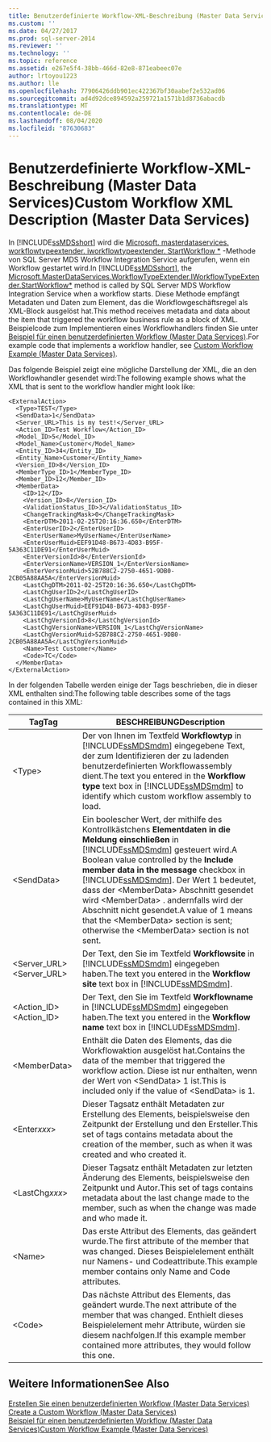 ```yaml
---
title: Benutzerdefinierte Workflow-XML-Beschreibung (Master Data Services) | Microsoft-Dokumentation
ms.custom: ''
ms.date: 04/27/2017
ms.prod: sql-server-2014
ms.reviewer: ''
ms.technology: ''
ms.topic: reference
ms.assetid: e267e5f4-38bb-466d-82e8-871eabeec07e
author: lrtoyou1223
ms.author: lle
ms.openlocfilehash: 77906426ddb901ec422367bf30aabef2e532ad06
ms.sourcegitcommit: ad4d92dce894592a259721a1571b1d8736abacdb
ms.translationtype: MT
ms.contentlocale: de-DE
ms.lasthandoff: 08/04/2020
ms.locfileid: "87630683"
---
```

# <a name="custom-workflow-xml-description-master-data-services"></a><span data-ttu-id="ba958-102">Benutzerdefinierte Workflow-XML-Beschreibung (Master Data Services)</span><span class="sxs-lookup"><span data-stu-id="ba958-102">Custom Workflow XML Description (Master Data Services)</span></span>
  <span data-ttu-id="ba958-103">In [!INCLUDE[ssMDSshort](../../includes/ssmdsshort-md.md)] wird die [Microsoft. masterdataservices. workflowtypeextender. iworkflowtypeextender. StartWorkflow \*](/previous-versions/sql/sql-server-2016/hh759009(v=sql.130)) -Methode von SQL Server MDS Workflow Integration Service aufgerufen, wenn ein Workflow gestartet wird.</span><span class="sxs-lookup"><span data-stu-id="ba958-103">In [!INCLUDE[ssMDSshort](../../includes/ssmdsshort-md.md)], the [Microsoft.MasterDataServices.WorkflowTypeExtender.IWorkflowTypeExtender.StartWorkflow\*](/previous-versions/sql/sql-server-2016/hh759009(v=sql.130)) method is called by SQL Server MDS Workflow Integration Service when a workflow starts.</span></span> <span data-ttu-id="ba958-104">Diese Methode empfängt Metadaten und Daten zum Element, das die Workflowgeschäftsregel als XML-Block ausgelöst hat.</span><span class="sxs-lookup"><span data-stu-id="ba958-104">This method receives metadata and data about the item that triggered the workflow business rule as a block of XML.</span></span> <span data-ttu-id="ba958-105">Beispielcode zum Implementieren eines Workflowhandlers finden Sie unter [Beispiel für einen benutzerdefinierten Workflow &#40;Master Data Services&#41;](create-a-custom-workflow-example.md).</span><span class="sxs-lookup"><span data-stu-id="ba958-105">For example code that implements a workflow handler, see [Custom Workflow Example &#40;Master Data Services&#41;](create-a-custom-workflow-example.md).</span></span>  
  
 <span data-ttu-id="ba958-106">Das folgende Beispiel zeigt eine mögliche Darstellung der XML, die an den Workflowhandler gesendet wird:</span><span class="sxs-lookup"><span data-stu-id="ba958-106">The following example shows what the XML that is sent to the workflow handler might look like:</span></span>  
  
```scr  
<ExternalAction>  
  <Type>TEST</Type>  
  <SendData>1</SendData>  
  <Server_URL>This is my test!</Server_URL>  
  <Action_ID>Test Workflow</Action_ID>  
  <Model_ID>5</Model_ID>  
  <Model_Name>Customer</Model_Name>  
  <Entity_ID>34</Entity_ID>  
  <Entity_Name>Customer</Entity_Name>  
  <Version_ID>8</Version_ID>  
  <MemberType_ID>1</MemberType_ID>  
  <Member_ID>12</Member_ID>  
  <MemberData>  
    <ID>12</ID>  
    <Version_ID>8</Version_ID>  
    <ValidationStatus_ID>3</ValidationStatus_ID>  
    <ChangeTrackingMask>0</ChangeTrackingMask>  
    <EnterDTM>2011-02-25T20:16:36.650</EnterDTM>  
    <EnterUserID>2</EnterUserID>  
    <EnterUserName>MyUserName</EnterUserName>  
    <EnterUserMuid>EEF91D48-B673-4D83-B95F-5A363C11DE91</EnterUserMuid>  
    <EnterVersionId>8</EnterVersionId>  
    <EnterVersionName>VERSION_1</EnterVersionName>  
    <EnterVersionMuid>52B788C2-2750-4651-9DB0-2CB05A88AA5A</EnterVersionMuid>  
    <LastChgDTM>2011-02-25T20:16:36.650</LastChgDTM>  
    <LastChgUserID>2</LastChgUserID>  
    <LastChgUserName>MyUserName</LastChgUserName>  
    <LastChgUserMuid>EEF91D48-B673-4D83-B95F-5A363C11DE91</LastChgUserMuid>  
    <LastChgVersionId>8</LastChgVersionId>  
    <LastChgVersionName>VERSION_1</LastChgVersionName>  
    <LastChgVersionMuid>52B788C2-2750-4651-9DB0-2CB05A88AA5A</LastChgVersionMuid>  
    <Name>Test Customer</Name>  
    <Code>TC</Code>  
  </MemberData>  
</ExternalAction>  
```  
  
 <span data-ttu-id="ba958-107">In der folgenden Tabelle werden einige der Tags beschrieben, die in dieser XML enthalten sind:</span><span class="sxs-lookup"><span data-stu-id="ba958-107">The following table describes some of the tags contained in this XML:</span></span>  
  
|<span data-ttu-id="ba958-108">Tag</span><span class="sxs-lookup"><span data-stu-id="ba958-108">Tag</span></span>|<span data-ttu-id="ba958-109">BESCHREIBUNG</span><span class="sxs-lookup"><span data-stu-id="ba958-109">Description</span></span>|  
|---------|-----------------|  
|\<Type>|<span data-ttu-id="ba958-110">Der von Ihnen im Textfeld **Workflowtyp** in [!INCLUDE[ssMDSmdm](../../includes/ssmdsmdm-md.md)] eingegebene Text, der zum Identifizieren der zu ladenden benutzerdefinierten Workflowassembly dient.</span><span class="sxs-lookup"><span data-stu-id="ba958-110">The text you entered in the **Workflow type** text box in [!INCLUDE[ssMDSmdm](../../includes/ssmdsmdm-md.md)] to identify which custom workflow assembly to load.</span></span>|  
|\<SendData>|<span data-ttu-id="ba958-111">Ein boolescher Wert, der mithilfe des Kontrollkästchens **Elementdaten in die Meldung einschließen** in [!INCLUDE[ssMDSmdm](../../includes/ssmdsmdm-md.md)] gesteuert wird.</span><span class="sxs-lookup"><span data-stu-id="ba958-111">A Boolean value controlled by the **Include member data in the message** checkbox in [!INCLUDE[ssMDSmdm](../../includes/ssmdsmdm-md.md)].</span></span> <span data-ttu-id="ba958-112">Der Wert 1 bedeutet, dass der \<MemberData> Abschnitt gesendet wird \<MemberData> . andernfalls wird der Abschnitt nicht gesendet.</span><span class="sxs-lookup"><span data-stu-id="ba958-112">A value of 1 means that the \<MemberData> section is sent; otherwise the \<MemberData> section is not sent.</span></span>|  
|<span data-ttu-id="ba958-113"><Server_URL></span><span class="sxs-lookup"><span data-stu-id="ba958-113"><Server_URL></span></span>|<span data-ttu-id="ba958-114">Der Text, den Sie im Textfeld **Workflowsite** in [!INCLUDE[ssMDSmdm](../../includes/ssmdsmdm-md.md)] eingegeben haben.</span><span class="sxs-lookup"><span data-stu-id="ba958-114">The text you entered in the **Workflow site** text box in [!INCLUDE[ssMDSmdm](../../includes/ssmdsmdm-md.md)].</span></span>|  
|<span data-ttu-id="ba958-115"><Action_ID></span><span class="sxs-lookup"><span data-stu-id="ba958-115"><Action_ID></span></span>|<span data-ttu-id="ba958-116">Der Text, den Sie im Textfeld **Workflowname** in [!INCLUDE[ssMDSmdm](../../includes/ssmdsmdm-md.md)] eingegeben haben.</span><span class="sxs-lookup"><span data-stu-id="ba958-116">The text you entered in the **Workflow name** text box in [!INCLUDE[ssMDSmdm](../../includes/ssmdsmdm-md.md)].</span></span>|  
|\<MemberData>|<span data-ttu-id="ba958-117">Enthält die Daten des Elements, das die Workflowaktion ausgelöst hat.</span><span class="sxs-lookup"><span data-stu-id="ba958-117">Contains the data of the member that triggered the workflow action.</span></span> <span data-ttu-id="ba958-118">Diese ist nur enthalten, wenn der Wert von \<SendData> 1 ist.</span><span class="sxs-lookup"><span data-stu-id="ba958-118">This is included only if the value of \<SendData> is 1.</span></span>|  
|\<Enter*xxx*>|<span data-ttu-id="ba958-119">Dieser Tagsatz enthält Metadaten zur Erstellung des Elements, beispielsweise den Zeitpunkt der Erstellung und den Ersteller.</span><span class="sxs-lookup"><span data-stu-id="ba958-119">This set of tags contains metadata about the creation of the member, such as when it was created and who created it.</span></span>|  
|\<LastChg*xxx*>|<span data-ttu-id="ba958-120">Dieser Tagsatz enthält Metadaten zur letzten Änderung des Elements, beispielsweise den Zeitpunkt und Autor.</span><span class="sxs-lookup"><span data-stu-id="ba958-120">This set of tags contains metadata about the last change made to the member, such as when the change was made and who made it.</span></span>|  
|\<Name>|<span data-ttu-id="ba958-121">Das erste Attribut des Elements, das geändert wurde.</span><span class="sxs-lookup"><span data-stu-id="ba958-121">The first attribute of the member that was changed.</span></span> <span data-ttu-id="ba958-122">Dieses Beispielelement enthält nur Namens- und Codeattribute.</span><span class="sxs-lookup"><span data-stu-id="ba958-122">This example member contains only Name and Code attributes.</span></span>|  
|\<Code>|<span data-ttu-id="ba958-123">Das nächste Attribut des Elements, das geändert wurde.</span><span class="sxs-lookup"><span data-stu-id="ba958-123">The next attribute of the member that was changed.</span></span> <span data-ttu-id="ba958-124">Enthielt dieses Beispielelement mehr Attribute, würden sie diesem nachfolgen.</span><span class="sxs-lookup"><span data-stu-id="ba958-124">If this example member contained more attributes, they would follow this one.</span></span>|  
  
## <a name="see-also"></a><span data-ttu-id="ba958-125">Weitere Informationen</span><span class="sxs-lookup"><span data-stu-id="ba958-125">See Also</span></span>  
 <span data-ttu-id="ba958-126">[Erstellen Sie einen benutzerdefinierten Workflow &#40;Master Data Services&#41;](create-a-custom-workflow-master-data-services.md) </span><span class="sxs-lookup"><span data-stu-id="ba958-126">[Create a Custom Workflow &#40;Master Data Services&#41;](create-a-custom-workflow-master-data-services.md) </span></span>  
 [<span data-ttu-id="ba958-127">Beispiel für einen benutzerdefinierten Workflow &#40;Master Data Services&#41;</span><span class="sxs-lookup"><span data-stu-id="ba958-127">Custom Workflow Example &#40;Master Data Services&#41;</span></span>](create-a-custom-workflow-example.md)  
  
  
